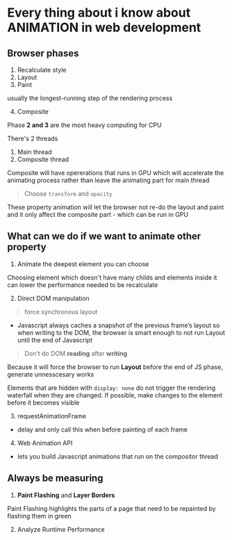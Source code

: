 # Every thing about i know about ANIMATION in web development

## Browser phases

1. Recalculate style
2. Layout
3. Paint

usually the longest-running step of the rendering process

4. Composite

Phase **2 and 3** are the most heavy computing for CPU

There's 2 threads 
1. Main thread
2. Composite thread

Composite will have opererations that runs in GPU which will accelerate the animating process rather than leave the animating part for main thread

> Choose `transform` and `opacity`

These property animation will let the browser not re-do the layout and paint and it only affect the composite part - which can be run in GPU

## What can we do if we want to animate other property

1. Animate the deepest element you can choose

Choosing element which doesn't have many childs and elements inside it can lower the performance needed to be recalculate 

2. Direct DOM manipulation

> force synchronous layout

- Javascript always caches a snapshot of the previous frame’s layout so when writing to the DOM, the browser is smart enough to not run Layout until the end of Javascript

> Don't do DOM **reading** after **writing**

Because it will force the browser to run **Layout** before the end of JS phase, generate unnesscesary works

Elements that are hidden with `display: none` do not trigger the rendering waterfall when they are changed. If possible, make changes to the element before it becomes visible

3. requestAnimationFrame

- delay and only call this when before painting of each frame

4. Web Animation API

- lets you build Javascript animations that run on the compositor thread

## Always be measuring

1. **Paint Flashing** and **Layer Borders**

Paint Flashing highlights the parts of a page that need to be repainted by flashing them in green

2. Analyze Runtime Performance